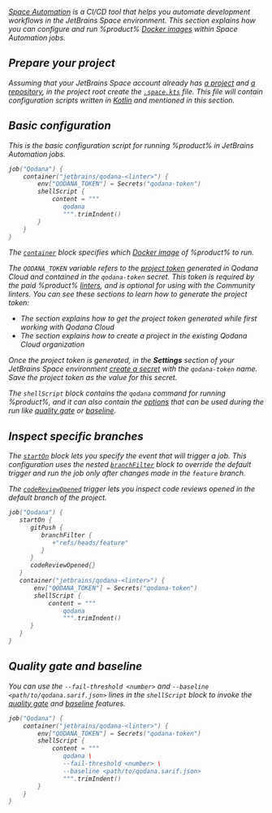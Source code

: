 [//]: # (title: Space Automation)

<var name="Space-cr-project" value="https://www.jetbrains.com/help/space/create-a-project.html"/>
<var name="Space-repo" value="https://www.jetbrains.com/help/space/repositories.html"/>
<var name="Space-config" value="https://www.jetbrains.com/help/space/automation-getting-started.html"/>
<var name="Space-secret" value="https://www.jetbrains.com/help/space/secrets-and-parameters.html#creating-secrets-and-parameters"/>
<var name="Space-starton" value="https://www.jetbrains.com/help/space/run-a-job-on-event-trigger.html#set-job-triggers"/>
<var name="Space-filter" value="https://www.jetbrains.com/help/space/run-a-job-on-event-trigger.html#filter-by-branch"/>
<var name="Space-creview" value="https://www.jetbrains.com/help/space/automation-dsl.html#codereviewopened"/>

[Space Automation](https://www.jetbrains.com/help/space/automation-concepts.html) is a CI/CD tool that helps you automate 
development workflows in the JetBrains Space environment. This section explains how you can configure and run %product% 
[Docker images](docker-images.md) within Space Automation jobs.

## Prepare your project

Assuming that your JetBrains Space account already has [a project](%Space-cr-project%) and 
[a repository](%Space-repo%), in the project root create the [`.space.kts`](%Space-config%) file. This 
file will contain configuration scripts written in [Kotlin](https://kotlinlang.org/) and mentioned in this section.

## Basic configuration

This is the basic configuration script for running %product% in JetBrains Automation jobs. 

```kotlin
job("Qodana") {
    container("jetbrains/qodana-<linter>") {
        env["QODANA_TOKEN"] = Secrets("qodana-token")
        shellScript {
            content = """
               qodana
               """.trimIndent()
        }
    }
}
```

The [`container`](https://www.jetbrains.com/help/space/run-a-step-in-a-container.html) block specifies which 
[Docker image](docker-images.md) of %product% to run.  

The `QODANA_TOKEN` variable refers to the [project token](project-token.md) generated in Qodana Cloud and contained in 
the `qodana-token` secret. This token is required by the paid %product% [linters](pricing.md#pricing-linters-licenses), 
and is optional for using with the Community linters. You can see these sections to learn how to generate the project token:

* The [](cloud-onboarding.md) section explains how to get the project token generated while first working with Qodana Cloud
* The [](cloud-projects.topic#cloud-manage-projects) section explains how to create a project in the existing Qodana Cloud organization

Once the project token is generated, in the **Settings** section of your JetBrains Space environment 
[create a secret](%Space-secret%) with the `qodana-token` name. Save the project token as the value for this secret.

The `shellScript` block contains the `qodana` command for running %product%, and it can also contain the 
[options](docker-image-configuration.topic) that can be used during the run like [quality gate](quality-gate.topic) or 
[baseline](baseline.topic).

## Inspect specific branches

The [`startOn`](%Space-starton%) block lets you specify the event that will trigger a job. This configuration 
uses the nested [`branchFilter`](%Space-filter%) block to override the default trigger and run the job only
after changes made in the `feature` branch. 

The [`codeReviewOpened`](%Space-creview%) trigger lets you inspect code reviews opened in the default branch of 
the project.

```kotlin
job("Qodana") {
   startOn {
      gitPush {
         branchFilter {
            +"refs/heads/feature"
         }
      }
      codeReviewOpened{}
   }
   container("jetbrains/qodana-<linter>") {
       env["QODANA_TOKEN"] = Secrets("qodana-token")
       shellScript {
           content = """
               qodana
               """.trimIndent()
      }
   }
}
```

## Quality gate and baseline

You can use the `--fail-threshold <number>` and `--baseline <path/to/qodana.sarif.json>` lines in the `shellScript` 
block to invoke the [quality gate](quality-gate.topic) and [baseline](baseline.topic) features.

```kotlin
job("Qodana") {
    container("jetbrains/qodana-<linter>") {
        env["QODANA_TOKEN"] = Secrets("qodana-token")
        shellScript {
            content = """
               qodana \
               --fail-threshold <number> \ 
               --baseline <path/to/qodana.sarif.json>
               """.trimIndent()
        }
    }
}
```
